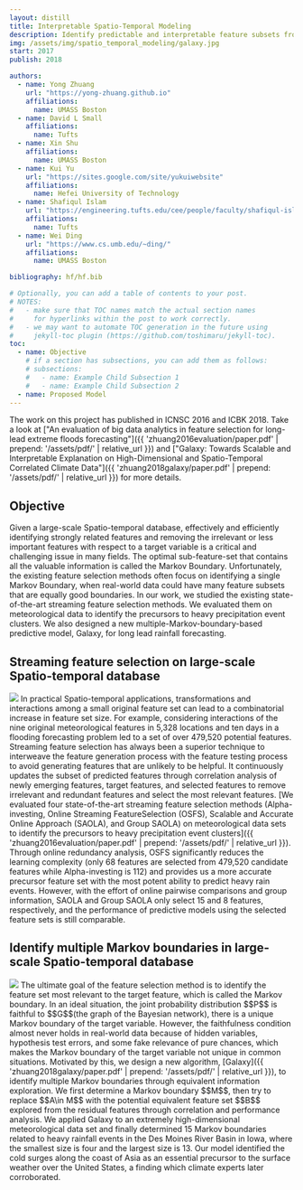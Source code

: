 ```yaml
---
layout: distill
title: Interpretable Spatio-Temporal Modeling
description: Identify predictable and interpretable feature subsets from high-dimensional feature space of mixed distribution. 
img: /assets/img/spatio_temporal_modeling/galaxy.jpg
start: 2017
publish: 2018

authors:
  - name: Yong Zhuang
    url: "https://yong-zhuang.github.io"
    affiliations:
      name: UMASS Boston
  - name: David L Small
    affiliations:
      name: Tufts
  - name: Xin Shu
    affiliations:
      name: UMASS Boston
  - name: Kui Yu
    url: "https://sites.google.com/site/yukuiwebsite"
    affiliations:
      name: Hefei University of Technology
  - name: Shafiqul Islam  
    url: "https://engineering.tufts.edu/cee/people/faculty/shafiqul-islam"
    affiliations:
      name: Tufts
  - name: Wei Ding
    url: "https://www.cs.umb.edu/~ding/"
    affiliations:
      name: UMASS Boston

bibliography: hf/hf.bib

# Optionally, you can add a table of contents to your post.
# NOTES:
#   - make sure that TOC names match the actual section names
#     for hyperlinks within the post to work correctly.
#   - we may want to automate TOC generation in the future using
#     jekyll-toc plugin (https://github.com/toshimaru/jekyll-toc).
toc:
  - name: Objective
    # if a section has subsections, you can add them as follows:
    # subsections:
    #   - name: Example Child Subsection 1
    #   - name: Example Child Subsection 2
  - name: Proposed Model
---
```

The work on this project has published in ICNSC 2016 and ICBK 2018. Take a look at ["An evaluation of big data analytics in feature selection for long-lead extreme floods forecasting"]({{ 'zhuang2016evaluation/paper.pdf' | prepend: '/assets/pdf/' | relative_url }}) and ["Galaxy: Towards Scalable and Interpretable Explanation on High-Dimensional and Spatio-Temporal Correlated Climate Data"]({{ 'zhuang2018galaxy/paper.pdf' | prepend: '/assets/pdf/' | relative_url }}) for more details.
## Objective
Given a large-scale Spatio-temporal database, effectively and efficiently identifying strongly related features and removing the irrelevant or less important features with respect to a target variable is a critical and challenging issue in many fields. The optimal sub-feature-set that contains all the valuable information is called the Markov Boundary. Unfortunately, the existing feature selection methods often focus on identifying a single Markov Boundary, when real-world data could have many feature subsets that are equally good boundaries. In our work, we studied the existing state-of-the-art streaming feature selection methods. We evaluated them on meteorological data to identify the precursors to heavy precipitation event clusters. We also designed a new multiple-Markov-boundary-based predictive model, Galaxy, for long lead rainfall forecasting.

## Streaming feature selection on large-scale Spatio-temporal database
<img class="float-left w-75" src="{{ 'spatio_temporal_modeling/icnsc2016.jpg' | prepend: '/assets/img/' | relative_url }}"/>
In practical Spatio-temporal applications, transformations and interactions among a small original feature set can lead to a combinatorial increase in feature set size. For example, considering interactions of the nine original meteorological features in 5,328 locations and ten days in a flooding forecasting problem led to a set of over 479,520 potential features. Streaming feature selection has always been a superior technique to interweave the feature generation process with the feature testing process to avoid generating features that are unlikely to be helpful. It continuously updates the subset of predicted features through correlation analysis of newly emerging features, target features, and selected features to remove irrelevant and redundant features and select the most relevant features. [We evaluated four state-of-the-art streaming feature selection methods (Alpha-investing, Online Streaming FeatureSelection (OSFS), Scalable and Accurate Online Approach (SAOLA), and Group SAOLA) on meteorological data sets to identify the precursors to heavy precipitation event clusters]({{ 'zhuang2016evaluation/paper.pdf' | prepend: '/assets/pdf/' | relative_url }}). Through online redundancy analysis, OSFS significantly reduces the learning complexity (only 68 features are selected from 479,520 candidate features while Alpha-investing is 112) and provides us a more accurate precursor feature set with the most potent ability to predict heavy rain events. However, with the effort of online pairwise comparisons and group information, SAOLA and Group SAOLA only select 15 and 8 features, respectively, and the performance of predictive models using the selected feature sets is still comparable.


## Identify multiple Markov boundaries in large-scale Spatio-temporal database
<img class="float-right w-50" src="{{ 'spatio_temporal_modeling/galaxy2.jpg' | prepend: '/assets/img/' | relative_url }}"/>
The ultimate goal of the feature selection method is to identify the feature set most relevant to the target feature, which is called the Markov boundary. In an ideal situation, the joint probability distribution $$P$$ is faithful to $$G$$(the graph of the Bayesian network), there is a unique Markov boundary of the target variable. However, the faithfulness condition almost never holds in real-world data because of hidden variables, hypothesis test errors, and some fake relevance of pure chances, which makes the Markov boundary of the target variable not unique in common situations. Motivated by this, we design a new algorithm,  [Galaxy]({{ 'zhuang2018galaxy/paper.pdf' | prepend: '/assets/pdf/' | relative_url }}), to identify multiple Markov boundaries through equivalent information exploration. We first determine a Markov boundary $$M$$, then try to replace $$A\in M$$ with the potential equivalent feature set $$B$$ explored from the residual features through correlation and performance analysis. We applied Galaxy to an extremely high-dimensional meteorological data set and finally determined 15 Markov boundaries related to heavy rainfall events in the Des Moines River Basin in Iowa, where the smallest size is four and the largest size is 13. Our model identified the cold surges along the coast of Asia as an essential precursor to the surface weather over the United  States, a finding which climate experts later corroborated. 
